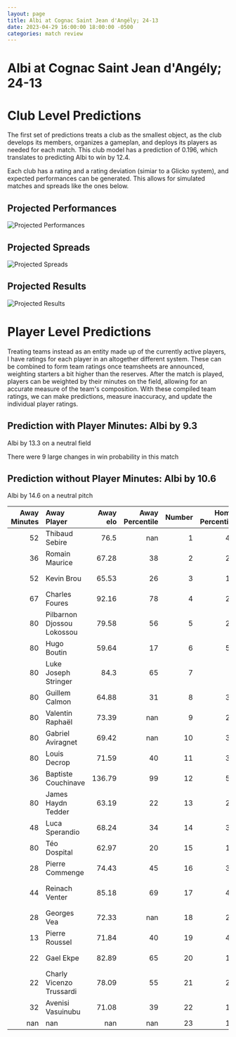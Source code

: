 ```yaml
---  
layout: page  
title: Albi at Cognac Saint Jean d'Angély; 24-13  
date: 2023-04-29 16:00:00 18:00:00 -0500  
categories: match review  
---
```

# Albi at Cognac Saint Jean d'Angély; 24-13

# Club Level Predictions


The first set of predictions treats a club as the smallest object, as the club develops its members, organizes a gameplan, and deploys its players as needed for each match. This club model has a prediction of 0.196, which translates to predicting Albi to win by 12.4.

Each club has a rating and a rating deviation (simiar to a Glicko system), and expected performances can be generated. This allows for simulated matches and spreads like the ones below.
## Projected Performances


![Projected Performances](plots/performances_2023-04-29-CognacSaintJeand'Angély-Albi.png)
## Projected Spreads


![Projected Spreads](plots/spreads_2023-04-29-CognacSaintJeand'Angély-Albi.png)
## Projected Results


![Projected Results](plots/resultbar_2023-04-29-CognacSaintJeand'Angély-Albi.png)
# Player Level Predictions


Treating teams instead as an entity made up of the currently active players, I have ratings for each player in an altogether different system. These can be combined to form team ratings once teamsheets are announced, weighting starters a bit higher than the reserves. After the match is played, players can be weighted by their minutes on the field, allowing for an accurate measure of the team's composition. With these compiled team ratings, we can make predictions, measure inaccuracy, and update the individual player ratings.
## Prediction with Player Minutes: Albi by 9.3


Albi by 13.3 on a neutral field

There were 9 large changes in win probability in this match
## Prediction without Player Minutes: Albi by 10.6


Albi by 14.6 on a neutral pitch



|   Away Minutes | Away Player                |   Away elo |   Away Percentile |   Number |   Home Percentile |   Home elo | Home Player         |   Home Minutes |
|---------------:|:---------------------------|-----------:|------------------:|---------:|------------------:|-----------:|:--------------------|---------------:|
|             52 | Thibaud Sebire             |      76.5  |               nan |        1 |                41 |      72.99 | Kevin Tougne        |             80 |
|             36 | Romain Maurice             |      67.28 |                38 |        2 |                23 |      61.8  | Maxime Gau          |             65 |
|             52 | Kevin Brou                 |      65.53 |                26 |        3 |                12 |      51.63 | Giorgi Sharashidze  |              8 |
|             67 | Charles Foures             |      92.16 |                78 |        4 |                24 |      63.15 | Utu Maninoa         |             48 |
|             80 | Pilbarnon Djossou Lokossou |      79.58 |                56 |        5 |                24 |      61.43 | Clément Praud       |             80 |
|             80 | Hugo Boutin                |      59.64 |                17 |        6 |                59 |      81.2  | Damien Bonnet       |             80 |
|             80 | Luke Joseph Stringer       |      84.3  |                65 |        7 |                 6 |      46.1  | Lucas Gulizzi       |             80 |
|             80 | Guillem Calmon             |      64.88 |                31 |        8 |                30 |      68.59 | Filipe Manu         |             40 |
|             80 | Valentin Raphaël           |      73.39 |               nan |        9 |                25 |      63.72 | William Beaudon     |             54 |
|             80 | Gabriel Aviragnet          |      69.42 |               nan |       10 |                34 |      69.86 | Serafin Bordoli     |             49 |
|             80 | Louis Decrop               |      71.59 |                40 |       11 |                36 |      69.98 | Vincent Pageneau    |             40 |
|             36 | Baptiste Couchinave        |     136.79 |                99 |       12 |                54 |      79.43 | Henry Tuilagi       |             80 |
|             80 | James Haydn Tedder         |      63.19 |                22 |       13 |                25 |      65.01 | Isimeli Kuruibua    |             80 |
|             48 | Luca Sperandio             |      68.24 |                34 |       14 |                30 |      66.31 | Eneri Lotawa        |             80 |
|             80 | Téo Dospital               |      62.97 |                20 |       15 |                12 |      50.17 | Dany Antunes        |             80 |
|             28 | Pierre Commenge            |      74.43 |                45 |       16 |                34 |      67.05 | Bryan Bruno         |             15 |
|             44 | Reinach Venter             |      85.18 |                69 |       17 |                44 |      74.14 | Manasa Saulo Romumu |             50 |
|             28 | Georges Vea                |      72.33 |               nan |       18 |                28 |      66.44 | Martin Augeix       |             22 |
|             13 | Pierre Roussel             |      71.84 |                40 |       19 |                49 |      76.38 | Thomas Toevalu      |             32 |
|             22 | Gael Ekpe                  |      82.89 |                65 |       20 |                18 |      58.84 | Matthieu Thomas     |             40 |
|             22 | Charly Vicenzo Trussardi   |      78.09 |                55 |       21 |                20 |      61.57 | Mathieu Billou      |             26 |
|             32 | Avenisi Vasuinubu          |      71.08 |                39 |       22 |                19 |      60.25 | Mathis Garnier      |             31 |
|            nan | nan                        |     nan    |               nan |       23 |                19 |      59.52 | Nils Guyon          |             40 |

